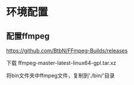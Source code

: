 # 环境配置

## 配置ffmpeg

https://github.com/BtbN/FFmpeg-Builds/releases

下载 ffmpeg-master-latest-linux64-gpl.tar.xz

将bin文件夹中ffmpeg文件，复制到'./bin/'目录

